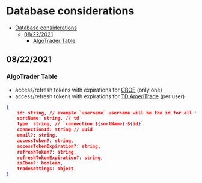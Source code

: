 # Database considerations

- [Database considerations](#database-considerations)
  - [08/22/2021](#08222021)
    - [AlgoTrader Table](#algotrader-table)

## 08/22/2021

### AlgoTrader Table

- access/refresh tokens with expirations for [CBOE](https://www.livevol.com/apis/technical-reference?m=reference) (only one)
- access/refresh tokens with expirations for [TD AmeriTrade](https://developer.tdameritrade.com/authentication/apis/post/token-0) (per user)

```json
{
    id: string, // example `username` username will be the id for all things associated with that user like connections
    sortName: string, // td
    type: string, // `connection:${sortName}:${id}`
    connectionId: string // uuid
    email?: string,
    accessToken?: string,
    accessTokenExpiration?: string,
    refreshToken?: string,
    refreshTokenExpiration?: string,
    isCboe?: boolean,
    tradeSettings: object,
}
```
